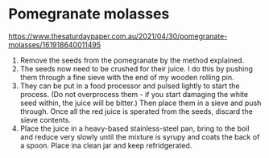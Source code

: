 # Pomegranate molasses
https://www.thesaturdaypaper.com.au/2021/04/30/pomegranate-molasses/161918640011495

1. Remove the seeds from the pomegranate by the method explained.
2. The seeds now need to be crushed for their juice. I do this by pushing them through a fine sieve with the end of my wooden rolling pin.
3. They can be put in a food processor and pulsed lightly to start the process. (Do not overprocess them - if you start damaging the white seed within, the juice will be bitter.) Then place them in a sieve and push through. Once all the red juice is sperated from the seeds, discard the sieve contents. 
4. Place the juice in a heavy-based stainless-steel pan, bring to the boil and reduce very slowly until the mixture is syrupy and coats the back of a spoon. Place ina clean jar and keep refridgerated.
